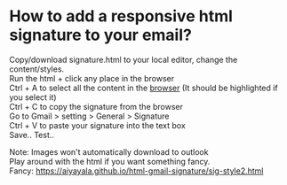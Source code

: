 # How to add a responsive html signature to your email?      

Copy/download signature.html to your local editor, change the content/styles.   
Run the html + click any place in the browser     
Ctrl + A to select all the content in the <u>browser</u> (It should be highlighted if you select it)       
Ctrl + C to copy the signature from the browser   
Go to Gmail > setting > General > Signature   
Ctrl + V  to paste your signature into the text box   
Save..
Test..   
  
Note: Images won't automatically download to outlook  
Play around with the html if you want something fancy.   
Fancy:  https://aiyayala.github.io/html-gmail-signature/sig-style2.html  
